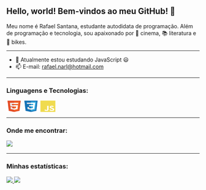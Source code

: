 <!--
**rafa-san/rafa-san** is a ✨ _special_ ✨ repository because its `README.md` (this file) appears on your GitHub profile.

Here are some ideas to get you started:
- 🌱 I’m currently learning HTML5, CSS3 e JavaScript.
- 📫 E-mail: rafael.narl@hotmail.com
- 🔭 I’m currently working on ...
- 👯 I’m looking to collaborate on ...
- 🤔 I’m looking for help with ...
- 💬 Ask me about ...
- 😄 Pronouns: ...
- ⚡ Fun fact: ...
-->

## Hello, world! Bem-vindos ao meu GitHub! 👋

Meu nome é Rafael Santana, estudante autodidata de programação. Além de programação e tecnologia, sou apaixonado por :movie_camera: cinema, :books: literatura e :bicyclist: bikes.

<hr>

- 🌱 Atualmente estou estudando JavaScript :smiley:
- 📫 E-mail: rafael.narl@hotmail.com

<hr>

### Linguagens e Tecnologias:
<div style="display: inline_block">
  <img align="center" alt="Rafa-HTML" height="30" width="40" title="HTML5" src="https://raw.githubusercontent.com/devicons/devicon/master/icons/html5/html5-original.svg">
  <img align="center" alt="Rafa-CSS" height="30" width="40" title="CSS3" src="https://raw.githubusercontent.com/devicons/devicon/master/icons/css3/css3-original.svg">
  <img align="center" alt="Rafa-Js" height="30" width="40" title="JavaScript" src="https://raw.githubusercontent.com/devicons/devicon/master/icons/javascript/javascript-plain.svg">
</div>

<hr>

### Onde me encontrar:
<div> 
  <a href="https://www.linkedin.com/in/rafael-santana-53750415a/" target="_blank"><img src="https://img.shields.io/badge/-LinkedIn-%230077B5?style=for-the-badge&logo=linkedin&logoColor=white" target="_blank"></a>
</div>

<hr>

###  Minhas estatísticas:
<div align="left">
  <a href="https://github.com/rafa-san">
  <img height="180em" src="https://github-readme-stats.vercel.app/api?username=rafa-san&show_icons=true&theme=dracula&include_all_commits=true&count_private=true"/>
  <img height="180em" src="https://github-readme-stats.vercel.app/api/top-langs/?username=rafa-san&layout=compact&langs_count=7&theme=dracula"/>
</div>
  

  

